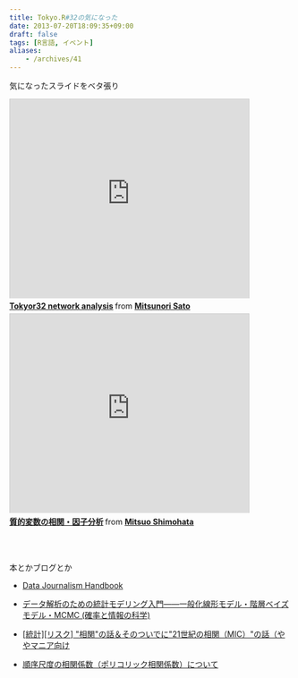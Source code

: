 ```yaml
---
title: Tokyo.R#32の気になった
date: 2013-07-20T18:09:35+09:00
draft: false
tags: [R言語, イベント]
aliases:
    - /archives/41
---
```


気になったスライドをベタ張り

<iframe src="http://www.slideshare.net/slideshow/embed_code/24442516" width="427" height="356" frameborder="0" marginwidth="0" marginheight="0" scrolling="no" style="border:1px solid #CCC;border-width:1px 1px 0;margin-bottom:5px" allowfullscreen webkitallowfullscreen mozallowfullscreen> </iframe> <div style="margin-bottom:5px"> <strong> <a href="http://www.slideshare.net/MitsunoriSato/tokyor32-network-analysis-24442516" title="Tokyor32 network analysis" target="_blank">Tokyor32 network analysis</a> </strong> from <strong><a href="http://www.slideshare.net/MitsunoriSato" target="_blank">Mitsunori Sato</a></strong> </div>

<iframe src="http://www.slideshare.net/slideshow/embed_code/24419059" width="427" height="356" frameborder="0" marginwidth="0" marginheight="0" scrolling="no" style="border:1px solid #CCC;border-width:1px 1px 0;margin-bottom:5px" allowfullscreen webkitallowfullscreen mozallowfullscreen> </iframe> <div style="margin-bottom:5px"> <strong> <a href="http://www.slideshare.net/mitsuoshimohata/ss-24419059" title="質的変数の相関・因子分析" target="_blank">質的変数の相関・因子分析</a> </strong> from <strong><a href="http://www.slideshare.net/mitsuoshimohata" target="_blank">Mitsuo Shimohata</a></strong> </div>

<br><br>
本とかブログとか

* [Data Journalism Handbook ](http://datajournalismhandbook.org/1.0/en/)
* [データ解析のための統計モデリング入門――一般化線形モデル・階層ベイズモデル・MCMC (確率と情報の科学) ](http://www.amazon.co.jp/%E3%83%87%E3%83%BC%E3%82%BF%E8%A7%A3%E6%9E%90%E3%81%AE%E3%81%9F%E3%82%81%E3%81%AE%E7%B5%B1%E8%A8%88%E3%83%A2%E3%83%87%E3%83%AA%E3%83%B3%E3%82%B0%E5%85%A5%E9%96%80%E2%80%95%E2%80%95%E4%B8%80%E8%88%AC%E5%8C%96%E7%B7%9A%E5%BD%A2%E3%83%A2%E3%83%87%E3%83%AB%E3%83%BB%E9%9A%8E%E5%B1%A4%E3%83%99%E3%82%A4%E3%82%BA%E3%83%A2%E3%83%87%E3%83%AB%E3%83%BBMCMC-%E7%A2%BA%E7%8E%87%E3%81%A8%E6%83%85%E5%A0%B1%E3%81%AE%E7%A7%91%E5%AD%A6-%E4%B9%85%E4%BF%9D-%E6%8B%93%E5%BC%A5/dp/400006973X/ref=sr_1_1?s=books&ie=UTF8&qid=1374311645&sr=1-1&keywords=%E3%83%87%E3%83%BC%E3%82%BF%E8%A7%A3%E6%9E%90%E3%81%AE%E3%81%9F%E3%82%81%E3%81%AE%E7%B5%B1%E8%A8%88%E3%83%A2%E3%83%87%E3%83%AA%E3%83%B3%E3%82%B0%E5%85%A5%E9%96%80%E2%80%95%E2%80%95%E4%B8%80%E8%88%AC%E5%8C%96%E7%B7%9A%E5%BD%A2%E3%83%A2%E3%83%87%E3%83%AB%E3%83%BB%E9%9A%8E%E5%B1%A4%E3%83%99%E3%82%A4%E3%82%BA%E3%83%A2%E3%83%87%E3%83%AB%E3%83%BBMCMC)
* [[統計][リスク] "相関"の話＆そのついでに"21世紀の相関（MIC）"の話（ややマニア向け](http://d.hatena.ne.jp/takehiko-i-hayashi/20130426/1366948560)
* [順序尺度の相関係数（ポリコリック相関係数）について](https://d1b1e140-a-62cb3a1a-s-sites.googlegroups.com/site/kosugitti/polynote.pdf?attachauth=ANoY7crXBmGTmwDKMHPuuaPKOiUR21pAw8YnCfsqUUh1xEx0emlIfDas3C841vmKI44tI8mJjnyqiY7PQzfovWKUyK11QvcvyR9num2r40SGpSd03o2b1spgyc6g1p3ThXnFyfJNVlFs0TqEOc8b8rO5Mrav52hea0klw3-UGs7oB84FyfilofvL6Aw92gwsdLEWtY43Iy6M7_oqm2_XFti_khsdEqSpQw%3D%3D&attredirects=3)

